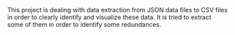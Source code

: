 This project is dealing with data extraction from JSON data files to CSV files in order to clearly identify and visualize these data. It is tried to extract some of them in order to identify some redundances.
